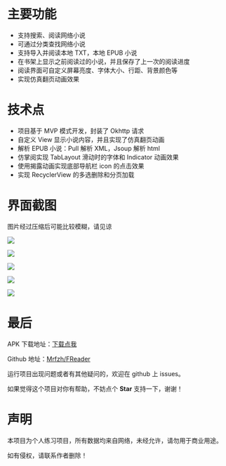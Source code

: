# 主要功能

- 支持搜索、阅读网络小说
- 可通过分类查找网络小说
- 支持导入并阅读本地 TXT，本地 EPUB 小说
- 在书架上显示之前阅读过的小说，并且保存了上一次的阅读进度
- 阅读界面可自定义屏幕亮度、字体大小、行距、背景颜色等
- 实现仿真翻页动画效果

# 技术点

- 项目基于 MVP 模式开发，封装了 Okhttp 请求
- 自定义 View 显示小说内容，并且实现了仿真翻页动画
- 解析 EPUB 小说：Pull 解析 XML，Jsoup 解析 html
- 仿掌阅实现 TabLayout 滑动时的字体和 Indicator 动画效果
- 使用揭露动画实现底部导航栏 icon 的点击效果
- 实现 RecyclerView 的多选删除和分页加载

# 界面截图

图片经过压缩后可能比较模糊，请见谅

![](https://img-blog.csdnimg.cn/2020010415064197.png?x-oss-process=image/watermark,type_ZmFuZ3poZW5naGVpdGk,shadow_10,text_aHR0cHM6Ly9ibG9nLmNzZG4ubmV0L2Z6aGhzYQ==,size_16,color_FFFFFF,t_70)

![](https://img-blog.csdnimg.cn/2020010415070932.jpg?x-oss-process=image/watermark,type_ZmFuZ3poZW5naGVpdGk,shadow_10,text_aHR0cHM6Ly9ibG9nLmNzZG4ubmV0L2Z6aGhzYQ==,size_16,color_FFFFFF,t_70)

![](https://img-blog.csdnimg.cn/20200104150748747.png?x-oss-process=image/watermark,type_ZmFuZ3poZW5naGVpdGk,shadow_10,text_aHR0cHM6Ly9ibG9nLmNzZG4ubmV0L2Z6aGhzYQ==,size_16,color_FFFFFF,t_70)

![](https://img-blog.csdnimg.cn/2020010415075925.png?x-oss-process=image/watermark,type_ZmFuZ3poZW5naGVpdGk,shadow_10,text_aHR0cHM6Ly9ibG9nLmNzZG4ubmV0L2Z6aGhzYQ==,size_16,color_FFFFFF,t_70)

![](https://img-blog.csdnimg.cn/20200104150818634.png?x-oss-process=image/watermark,type_ZmFuZ3poZW5naGVpdGk,shadow_10,text_aHR0cHM6Ly9ibG9nLmNzZG4ubmV0L2Z6aGhzYQ==,size_16,color_FFFFFF,t_70)


# 最后

APK 下载地址：[下载点我](https://github.com/Mrfzh/FReader/releases/download/v1.0/FReader.apk)

Github 地址：[Mrfzh/FReader](https://github.com/Mrfzh/FReader)

运行项目出现问题或者有其他疑问的，欢迎在 github 上 issues。

如果觉得这个项目对你有帮助，不妨点个 **Star** 支持一下，谢谢！

# 声明

本项目为个人练习项目，所有数据均来自网络，未经允许，请勿用于商业用途。

如有侵权，请联系作者删除！

